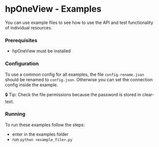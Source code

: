 hpOneView - Examples
=====================


You can use example files to see how to use the API and test 
functionality of individual resources.


### Prerequisites

- hpOneView must be installed 


### Configuration
To use a common config for all examples, the file `config-rename.json` 
should be renamed to `config.json`. Otherwise you can set the connection 
config inside the example. 

:lock: Tip: Check the file permissions because the password is stored in clear-text.


### Running

To run these examples follow the steps:

- enter in the examples folder
- run `python <example_file>.py`
